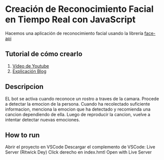 # Creación de Reconocimiento Facial en Tiempo Real con JavaScript
Hacemos una aplicación de reconocimiento facial usando la librería [face-api](https://github.com/justadudewhohacks/face-api.js/)

## Tutorial de cómo crearlo
1. [Vídeo de Youtube](https://youtu.be/XJRL4XFJ9d8)
2. [Explicación Blog](https://urimarti.com/frontend/creacion-de-reconocimiento-facial-en-tiempo-real/)

## Descripcion
EL bot se activa cuando reconoce un rostro a traves de la camara. Procede a detectar la emocion de la persona. Cuando ha recolectado suficiente informacion, menciona la emocion que ha detectado y recomienda una cancion dependiendo de ella. Luego de reproducir la cancion, vuelve a intentar detectar nuevas emociones.

## How to run
Abrir el proyecto en VSCode
Descargar el complemento de VSCode: Live Server (Ritwick Dey)
Click derecho en index.hmtl
Open with Live Server
